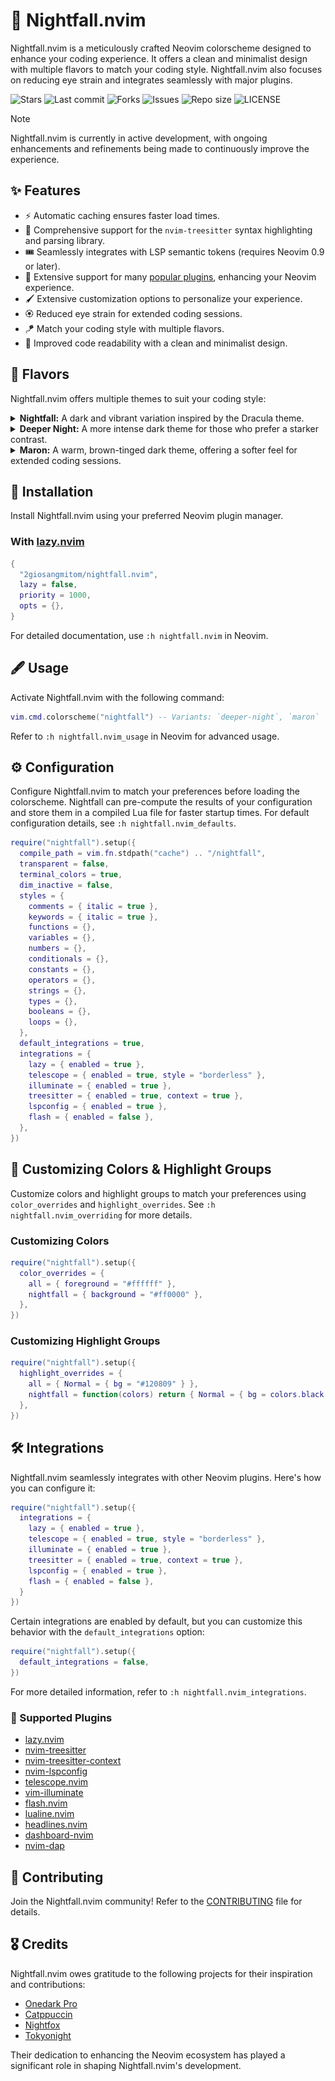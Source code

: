 # 🌆 Nightfall.nvim

Nightfall.nvim is a meticulously crafted Neovim colorscheme designed to enhance your coding experience. It offers a clean and minimalist design with multiple flavors to match your coding style. Nightfall.nvim also focuses on reducing eye strain and integrates seamlessly with major plugins.

![Stars](https://img.shields.io/github/stars/2giosangmitom/nightfall.nvim?style=for-the-badge&logo=apachespark&color=C9CBFF&logoColor=D9E0EE&labelColor=302D41)
![Last commit](https://img.shields.io/github/last-commit/2giosangmitom/nightfall.nvim?style=for-the-badge&logo=github&color=7dc4e4&logoColor=D9E0EE&labelColor=302D41)
![Forks](https://img.shields.io/github/forks/2giosangmitom/nightfall.nvim?style=for-the-badge&logo=starship&color=8bd5ca&logoColor=D9E0EE&labelColor=302D41)
![Issues](https://img.shields.io/github/issues/2giosangmitom/nightfall.nvim?style=for-the-badge&logo=lightning&color=8bd5ca&logoColor=D9E0EE&labelColor=302D41)
![Repo size](https://img.shields.io/github/repo-size/2giosangmitom/nightfall.nvim?color=%23DDB6F2&label=SIZE&logo=codesandbox&style=for-the-badge&logoColor=D9E0EE&labelColor=302D41)
![LICENSE](https://img.shields.io/github/license/2giosangmitom/nightfall.nvim?style=for-the-badge&logo=alpinedotjs&color=ee999f&logoColor=D9E0EE&labelColor=302D41)

> [!NOTE]
> Nightfall.nvim is currently in active development, with ongoing enhancements and refinements being made to continuously improve the experience.

## ✨ Features

- ⚡️ Automatic caching ensures faster load times.
- 🌲 Comprehensive support for the `nvim-treesitter` syntax highlighting and parsing library.
- 🎟️ Seamlessly integrates with LSP semantic tokens (requires Neovim 0.9 or later).
- 🧩 Extensive support for many [popular plugins](#-supported-plugins), enhancing your Neovim experience.
- 🖌️ Extensive customization options to personalize your experience.
- 🏵 Reduced eye strain for extended coding sessions.
- 🪁 Match your coding style with multiple flavors.
- 🍗 Improved code readability with a clean and minimalist design.

## 🎨 Flavors

Nightfall.nvim offers multiple themes to suit your coding style:

<details>
  <summary><b>Nightfall:</b> A dark and vibrant variation inspired by the Dracula theme.</summary>
  <img src="./screenshots/nightfall.png" alt="demo nightfall flavor" />
</details>

<details>
  <summary><b>Deeper Night:</b> A more intense dark theme for those who prefer a starker contrast.</summary>
  <img src="./screenshots/deeper_night.png" alt="demo deeper night flavor" />
</details>

<details>
  <summary><b>Maron:</b> A warm, brown-tinged dark theme, offering a softer feel for extended coding sessions.</summary>
  <img src="./screenshots/maron.png" alt="demo maron flavor" />
</details>

## 🚀 Installation

Install Nightfall.nvim using your preferred Neovim plugin manager.

### With [lazy.nvim](https://github.com/folke/lazy.nvim)

```lua
{
  "2giosangmitom/nightfall.nvim",
  lazy = false,
  priority = 1000,
  opts = {},
}
```

For detailed documentation, use `:h nightfall.nvim` in Neovim.

## 🖋️ Usage

Activate Nightfall.nvim with the following command:

```lua
vim.cmd.colorscheme("nightfall") -- Variants: `deeper-night`, `maron`
```

Refer to `:h nightfall.nvim_usage` in Neovim for advanced usage.

## ⚙️ Configuration

Configure Nightfall.nvim to match your preferences before loading the colorscheme. Nightfall can pre-compute the results of your configuration and store them in a compiled Lua file for faster startup times. For default configuration details, see `:h nightfall.nvim_defaults`.

```lua
require("nightfall").setup({
  compile_path = vim.fn.stdpath("cache") .. "/nightfall",
  transparent = false,
  terminal_colors = true,
  dim_inactive = false,
  styles = {
    comments = { italic = true },
    keywords = { italic = true },
    functions = {},
    variables = {},
    numbers = {},
    conditionals = {},
    constants = {},
    operators = {},
    strings = {},
    types = {},
    booleans = {},
    loops = {},
  },
  default_integrations = true,
  integrations = {
    lazy = { enabled = true },
    telescope = { enabled = true, style = "borderless" },
    illuminate = { enabled = true },
    treesitter = { enabled = true, context = true },
    lspconfig = { enabled = true },
    flash = { enabled = false },
  },
})
```

## 🎨 Customizing Colors & Highlight Groups

Customize colors and highlight groups to match your preferences using `color_overrides` and `highlight_overrides`. See `:h nightfall.nvim_overriding` for more details.

### Customizing Colors

```lua
require("nightfall").setup({
  color_overrides = {
    all = { foreground = "#ffffff" },
    nightfall = { background = "#ff0000" },
  },
})
```

### Customizing Highlight Groups

```lua
require("nightfall").setup({
  highlight_overrides = {
    all = { Normal = { bg = "#120809" } },
    nightfall = function(colors) return { Normal = { bg = colors.black } } end,
  },
})
```

## 🛠️ Integrations

Nightfall.nvim seamlessly integrates with other Neovim plugins. Here's how you can configure it:

```lua
require("nightfall").setup({
  integrations = {
    lazy = { enabled = true },
    telescope = { enabled = true, style = "borderless" },
    illuminate = { enabled = true },
    treesitter = { enabled = true, context = true },
    lspconfig = { enabled = true },
    flash = { enabled = false },
  }
})
```

Certain integrations are enabled by default, but you can customize this behavior with the `default_integrations` option:

```lua
require("nightfall").setup({
  default_integrations = false,
})
```

For more detailed information, refer to `:h nightfall.nvim_integrations`.

### 🪼 Supported Plugins

- [lazy.nvim](https://github.com/folke/lazy.nvim)
- [nvim-treesitter](https://github.com/nvim-treesitter/nvim-treesitter)
- [nvim-treesitter-context](https://github.com/nvim-treesitter/nvim-treesitter-context)
- [nvim-lspconfig](https://github.com/neovim/nvim-lspconfig)
- [telescope.nvim](https://github.com/nvim-telescope/telescope.nvim)
- [vim-illuminate](https://github.com/RRethy/vim-illuminate)
- [flash.nvim](https://github.com/folke/flash.nvim)
- [lualine.nvim](https://github.com/nvim-lualine/lualine.nvim)
- [headlines.nvim](https://github.com/lukas-reineke/headlines.nvim)
- [dashboard-nvim](https://github.com/nvimdev/dashboard-nvim)
- [nvim-dap](https://github.com/mfussenegger/nvim-dap)

## 🤝 Contributing

Join the Nightfall.nvim community! Refer to the [CONTRIBUTING](./CONTRIBUTING.md) file for details.

## 🎖️ Credits

Nightfall.nvim owes gratitude to the following projects for their inspiration and contributions:

- [Onedark Pro](https://github.com/olimorris/onedarkpro.nvim)
- [Catppuccin](https://github.com/catppuccin/nvim)
- [Nightfox](https://github.com/EdenEast/nightfox.nvim)
- [Tokyonight](https://github.com/folke/tokyonight.nvim)

Their dedication to enhancing the Neovim ecosystem has played a significant role in shaping Nightfall.nvim's development.
